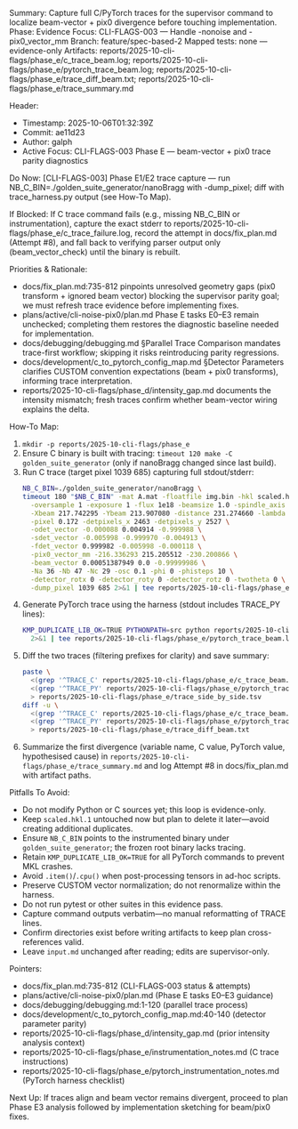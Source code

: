 Summary: Capture full C/PyTorch traces for the supervisor command to localize beam-vector + pix0 divergence before touching implementation.
Phase: Evidence
Focus: CLI-FLAGS-003 — Handle -nonoise and -pix0_vector_mm
Branch: feature/spec-based-2
Mapped tests: none — evidence-only
Artifacts: reports/2025-10-cli-flags/phase_e/c_trace_beam.log; reports/2025-10-cli-flags/phase_e/pytorch_trace_beam.log; reports/2025-10-cli-flags/phase_e/trace_diff_beam.txt; reports/2025-10-cli-flags/phase_e/trace_summary.md

Header:
- Timestamp: 2025-10-06T01:32:39Z
- Commit: ae11d23
- Author: galph
- Active Focus: CLI-FLAGS-003 Phase E — beam-vector + pix0 trace parity diagnostics

Do Now: [CLI-FLAGS-003] Phase E1/E2 trace capture — run NB_C_BIN=./golden_suite_generator/nanoBragg with -dump_pixel; diff with trace_harness.py output (see How-To Map).

If Blocked: If C trace command fails (e.g., missing NB_C_BIN or instrumentation), capture the exact stderr to reports/2025-10-cli-flags/phase_e/c_trace_failure.log, record the attempt in docs/fix_plan.md (Attempt #8), and fall back to verifying parser output only (beam_vector_check) until the binary is rebuilt.

Priorities & Rationale:
- docs/fix_plan.md:735-812 pinpoints unresolved geometry gaps (pix0 transform + ignored beam vector) blocking the supervisor parity goal; we must refresh trace evidence before implementing fixes.
- plans/active/cli-noise-pix0/plan.md Phase E tasks E0–E3 remain unchecked; completing them restores the diagnostic baseline needed for implementation.
- docs/debugging/debugging.md §Parallel Trace Comparison mandates trace-first workflow; skipping it risks reintroducing parity regressions.
- docs/development/c_to_pytorch_config_map.md §Detector Parameters clarifies CUSTOM convention expectations (beam + pix0 transforms), informing trace interpretation.
- reports/2025-10-cli-flags/phase_d/intensity_gap.md documents the intensity mismatch; fresh traces confirm whether beam-vector wiring explains the delta.

How-To Map:
1. `mkdir -p reports/2025-10-cli-flags/phase_e`
2. Ensure C binary is built with tracing: `timeout 120 make -C golden_suite_generator` (only if nanoBragg changed since last build).
3. Run C trace (target pixel 1039 685) capturing full stdout/stderr:
   ```bash
   NB_C_BIN=./golden_suite_generator/nanoBragg \
   timeout 180 "$NB_C_BIN" -mat A.mat -floatfile img.bin -hkl scaled.hkl -nonoise -nointerpolate \
     -oversample 1 -exposure 1 -flux 1e18 -beamsize 1.0 -spindle_axis -1 0 0 \
     -Xbeam 217.742295 -Ybeam 213.907080 -distance 231.274660 -lambda 0.976800 \
     -pixel 0.172 -detpixels_x 2463 -detpixels_y 2527 \
     -odet_vector -0.000088 0.004914 -0.999988 \
     -sdet_vector -0.005998 -0.999970 -0.004913 \
     -fdet_vector 0.999982 -0.005998 -0.000118 \
     -pix0_vector_mm -216.336293 215.205512 -230.200866 \
     -beam_vector 0.00051387949 0.0 -0.99999986 \
     -Na 36 -Nb 47 -Nc 29 -osc 0.1 -phi 0 -phisteps 10 \
     -detector_rotx 0 -detector_roty 0 -detector_rotz 0 -twotheta 0 \
     -dump_pixel 1039 685 2>&1 | tee reports/2025-10-cli-flags/phase_e/c_trace_beam.log
   ```
4. Generate PyTorch trace using the harness (stdout includes TRACE_PY lines):
   ```bash
   KMP_DUPLICATE_LIB_OK=TRUE PYTHONPATH=src python reports/2025-10-cli-flags/phase_e/trace_harness.py \
     2>&1 | tee reports/2025-10-cli-flags/phase_e/pytorch_trace_beam.log
   ```
5. Diff the two traces (filtering prefixes for clarity) and save summary:
   ```bash
   paste \
     <(grep '^TRACE_C' reports/2025-10-cli-flags/phase_e/c_trace_beam.log) \
     <(grep '^TRACE_PY' reports/2025-10-cli-flags/phase_e/pytorch_trace_beam.log) \
     > reports/2025-10-cli-flags/phase_e/trace_side_by_side.tsv
   diff -u \
     <(grep '^TRACE_C' reports/2025-10-cli-flags/phase_e/c_trace_beam.log) \
     <(grep '^TRACE_PY' reports/2025-10-cli-flags/phase_e/pytorch_trace_beam.log | sed 's/TRACE_PY:/TRACE_C:/') \
     > reports/2025-10-cli-flags/phase_e/trace_diff_beam.txt
   ```
6. Summarize the first divergence (variable name, C value, PyTorch value, hypothesised cause) in `reports/2025-10-cli-flags/phase_e/trace_summary.md` and log Attempt #8 in docs/fix_plan.md with artifact paths.

Pitfalls To Avoid:
- Do not modify Python or C sources yet; this loop is evidence-only.
- Keep `scaled.hkl.1` untouched now but plan to delete it later—avoid creating additional duplicates.
- Ensure `NB_C_BIN` points to the instrumented binary under `golden_suite_generator`; the frozen root binary lacks tracing.
- Retain `KMP_DUPLICATE_LIB_OK=TRUE` for all PyTorch commands to prevent MKL crashes.
- Avoid `.item()`/`.cpu()` when post-processing tensors in ad-hoc scripts.
- Preserve CUSTOM vector normalization; do not renormalize within the harness.
- Do not run pytest or other suites in this evidence pass.
- Capture command outputs verbatim—no manual reformatting of TRACE lines.
- Confirm directories exist before writing artifacts to keep plan cross-references valid.
- Leave `input.md` unchanged after reading; edits are supervisor-only.

Pointers:
- docs/fix_plan.md:735-812 (CLI-FLAGS-003 status & attempts)
- plans/active/cli-noise-pix0/plan.md (Phase E tasks E0–E3 guidance)
- docs/debugging/debugging.md:1-120 (parallel trace process)
- docs/development/c_to_pytorch_config_map.md:40-140 (detector parameter parity)
- reports/2025-10-cli-flags/phase_d/intensity_gap.md (prior intensity analysis context)
- reports/2025-10-cli-flags/phase_e/instrumentation_notes.md (C trace instructions)
- reports/2025-10-cli-flags/phase_e/pytorch_instrumentation_notes.md (PyTorch harness checklist)

Next Up: If traces align and beam vector remains divergent, proceed to plan Phase E3 analysis followed by implementation sketching for beam/pix0 fixes.
